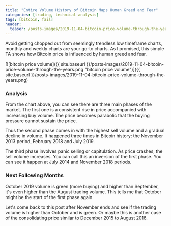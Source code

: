 ```yaml
---
title: "Entire Volume History of Bitcoin Maps Human Greed and Fear"
categories: [trading, technical-analysis]
tags: [bitcoin, fail]
header:
  teaser: /posts-images/2019-11-04-bitcoin-price-volume-through-the-years.png
---
```


Avoid getting chopped out from seemingly trendless low timeframe charts, monthly and weekly charts are your go-to charts. As I promised, this simple TA shows
how Bitcoin price is influenced by human greed and fear.

[![bitcoin price volume]({{ site.baseurl }}/posts-images/2019-11-04-bitcoin-price-volume-through-the-years.png "bitcoin price volume")]({{ site.baseurl }}/posts-images/2019-11-04-bitcoin-price-volume-through-the-years.png)

### Analysis

From the chart above, you can see there are three main phases of the market. The first one is a consistent rise in price accompanied with increasing buy volume.
The price becomes parabolic that the buying pressure cannot sustain the price. 

Thus the second phase comes in with the highest sell volume and a gradual decline in volume. It happened three times in Bitcoin history: the November 2013 period, 
February 2018 and July 2019.

The third phase involves panic selling or capitulation. As price crashes, the sell volume increases. You can call this an inversion of the first phase.
You can see it happen at July 2014 and November 2018 periods.

### Next Following Months

October 2019 volume is green (more buying) and higher than September, it's even higher than the August trading volume. This tells me that October might be the 
start of the first phase again. 

Let's come back to this post after November ends and see if the trading volume is higher than October and is green. Or maybe this is another case of the
consolidating price similar to December 2015 to August 2016. 
